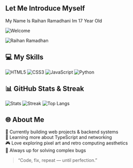 ## Let Me Introduce Myself
My Name Is Raihan Ramadhani
Im 17 Year Old

![Welcome](https://media.giphy.com/media/l0MYt5jPR6QX5pnqM/giphy.gif)

![Raihan Ramadhan](https://tenor.com/id/view/%E5%88%9D%E9%9F%B3%E3%83%9F%E3%82%AF-%E3%83%89%E3%83%83%E3%83%88-gif-13672364668652587540)

## 💻 My Skills
![HTML5](https://img.shields.io/badge/-HTML5-E34F26?style=flat-square&logo=html5&logoColor=white)
![CSS3](https://img.shields.io/badge/-CSS3-1572B6?style=flat-square&logo=css3&logoColor=white)
![JavaScript](https://img.shields.io/badge/-JavaScript-F7DF1E?style=flat-square&logo=javascript&logoColor=black)
![Python](https://img.shields.io/badge/-Python-3776AB?style=flat-square&logo=python&logoColor=white)

## 📊 GitHub Stats & Streak
![Stats](https://github-readme-stats.vercel.app/api?username=reyy30k-bot&show_icons=true&theme=radical)
![Streak](https://streak-stats.demolab.com?user=reyy30k-bot&theme=radical)
![Top Langs](https://github-readme-stats.vercel.app/api/top-langs/?username=reyy30k-bot&layout=compact&theme=radical)

## 🌐 About Me
🔭 Currently building web projects & backend systems  
🌱 Learning more about TypeScript and networking  
🎮 Love exploring pixel art and retro computing aesthetics  
🧠 Always up for solving complex bugs  

> “Code, fix, repeat — until perfection.”
